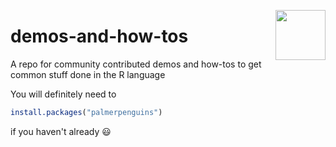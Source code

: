 <a alt="NHS-R Community's logo" href='https://nhsrcommunity.com/'><img src='https://nhs-r-community.github.io/assets/logo/nhsr-logo.png' align="right" height="80" /></a>
# demos-and-how-tos
A repo for community contributed demos and how-tos to get common stuff done in the R language

You will definitely need to

```R
install.packages("palmerpenguins")
```

if you haven't already :smiley:
